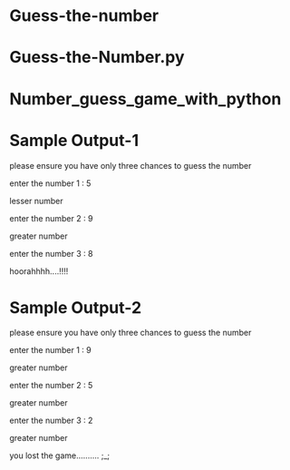 # Guess-the-number
# Guess-the-Number.py
# Number_guess_game_with_python

# Sample Output-1

please ensure you have only three chances to guess the number

enter the number 1 : 5

lesser number

enter the number 2 : 9

greater number

enter the number 3 : 8

hoorahhhh....!!!!

# Sample Output-2

please ensure you have only three chances to guess the number

enter the number 1 : 9

greater number

enter the number 2 : 5

greater number

enter the number 3 : 2

greater number

you lost the game.......... ;_;
